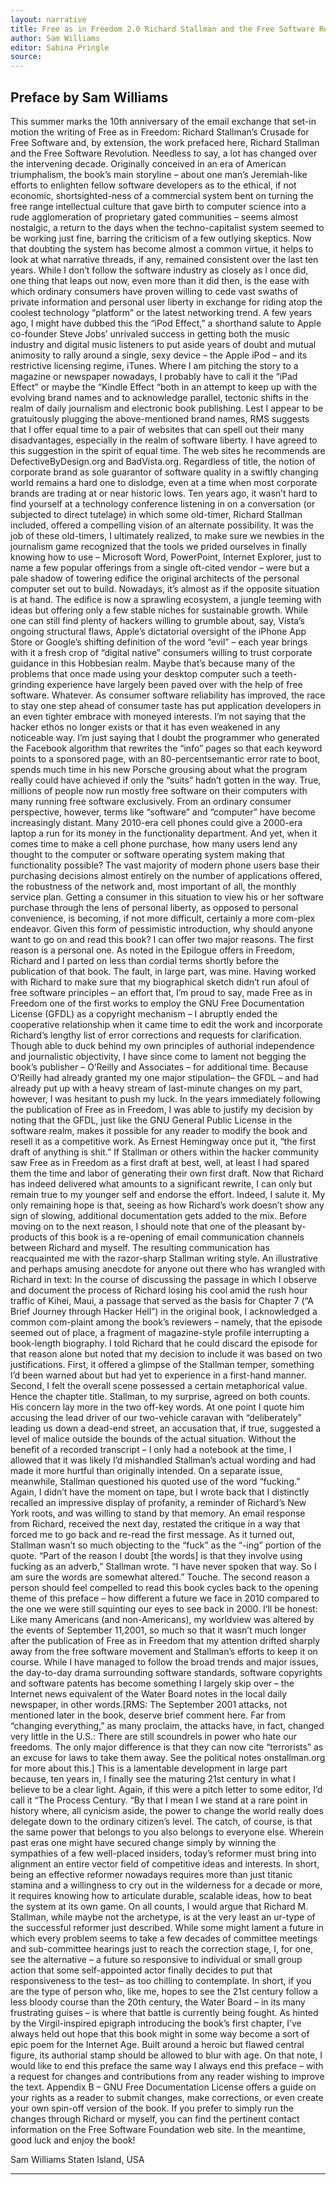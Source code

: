 ```yaml
---
layout: narrative
title: Free as in Freedom 2.0 Richard Stallman and the Free Software Revolution
author: Sam Williams
editor: Sabina Pringle
source:
---
```


## Preface by Sam Williams

This summer marks the 10th anniversary of the email exchange that set-in motion the writing of Free as in Freedom:  Richard Stallman’s Crusade for Free Software and, by extension, the work prefaced here, Richard Stallman and the Free Software Revolution. Needless to say, a lot has changed over the intervening decade. Originally conceived in an era of American triumphalism, the book’s main storyline – about one man’s Jeremiah-like efforts to enlighten fellow software developers as to the ethical, if not economic, shortsighted-ness of a commercial system bent on turning the free range intellectual culture that gave birth to computer science into a rude agglomeration of proprietary gated communities – seems almost nostalgic, a return to the days when the techno-capitalist system seemed to be working just fine, barring the criticism of a few outlying skeptics. Now that doubting the system has become almost a common virtue, it helps to look at what narrative threads, if any, remained consistent over the last ten years. While I don’t follow the software industry as closely as I once did, one thing that leaps out now, even more than it did then, is the ease with which ordinary consumers have proven willing to cede vast swaths of private information and personal user liberty in exchange for riding atop the coolest technology “platform” or the latest networking trend. A  few  years  ago,  I  might  have  dubbed  this  the  “iPod  Effect,”  a shorthand salute to Apple co-founder Steve Jobs’ unrivaled success in getting both the music industry and digital music listeners to put aside years  of  doubt  and  mutual  animosity  to  rally  around  a  single,  sexy device – the Apple iPod – and its restrictive licensing regime, iTunes. Where I am pitching the story to a magazine or newspaper nowadays, I probably have to call it the “iPad Effect” or maybe the “Kindle Effect “both in an attempt to keep up with the evolving brand names and to acknowledge parallel, tectonic shifts in the realm of daily journalism and electronic book publishing. Lest I appear to be gratuitously plugging the above-mentioned brand names, RMS suggests that I offer equal time to a pair of websites that can spell out their many disadvantages, especially in the realm of software liberty.  I have agreed to this suggestion in the spirit of equal time.  The web sites he recommends are DefectiveByDesign.org and BadVista.org. Regardless of title, the notion of corporate brand as sole guarantor of software quality in a swiftly changing world remains a hard one to dislodge, even at a time when most corporate brands are trading at or near historic lows. Ten years ago, it wasn’t hard to find yourself at a technology conference listening in on a conversation (or subjected to direct tutelage) in which some old-timer, Richard Stallman included, offered a compelling vision of an alternate possibility.  It was the job of these old-timers, I ultimately realized, to make sure we newbies in the journalism game recognized that the tools we prided ourselves in finally knowing how to use – Microsoft Word, PowerPoint, Internet Explorer, just to name a  few  popular  offerings  from  a  single  oft-cited  vendor  –  were  but  a pale shadow of towering edifice the original architects of the personal computer set out to build. Nowadays, it’s almost as if the opposite situation is at hand.  The edifice is now a sprawling ecosystem, a jungle teeming with ideas but offering only a few stable niches for sustainable growth.   While  one can still find plenty of hackers willing to grumble about, say, Vista’s ongoing  structural  flaws,  Apple’s  dictatorial  oversight  of  the  iPhone App  Store  or  Google’s  shifting  definition  of  the  word  “evil”  –  each year brings with it a fresh crop of “digital native” consumers willing to  trust  corporate  guidance  in  this  Hobbesian  realm.   Maybe that’s because many of the problems that once made using your desktop computer such a teeth-grinding experience have largely been paved over with the help of free software. Whatever.  As consumer software reliability has improved, the race to stay one step ahead of consumer taste has put application developers in an even tighter embrace with moneyed interests.   I’m not saying
that the hacker ethos no longer exists or that it has even weakened in any noticeable way.  I’m just saying that I doubt the programmer who generated the Facebook algorithm that rewrites the “info” pages so that each keyword points to a sponsored page, with an 80-percentsemantic  error  rate  to  boot,  spends  much  time  in  his  new  Porsche grousing about what the program really could have achieved if only the “suits” hadn’t gotten in the way. True, millions of people now run mostly free software on their computers with many running free software exclusively.  From an ordinary consumer perspective, however, terms like “software” and “computer” have become increasingly distant.   Many 2010-era cell phones could give a 2000-era laptop a run for its money in the functionality department.  And yet, when it comes time to make a cell phone purchase, how many users lend any thought to the computer or software operating system making that functionality possible?  The vast majority of modern phone users base their purchasing decisions almost entirely on the number of applications offered, the robustness of the network and, most important of all, the monthly service plan. Getting a consumer in this situation to view his or her software purchase through the lens of personal liberty, as opposed to personal convenience, is becoming, if not more difficult, certainly a more com-plex endeavor. Given this form of pessimistic introduction, why should anyone want to go on and read this book? I can offer two major reasons. The first reason is a personal one.  As noted in the Epilogue offers in Freedom, Richard and I parted on less than cordial terms shortly before the publication of that book.   The fault, in large part, was mine.  Having worked with Richard to make sure that my biographical sketch  didn’t  run  afoul  of  free  software  principles  –  an  effort  that, I’m proud to say, made Free  as  in  Freedom one of the first works to employ the GNU Free Documentation License (GFDL) as a copyright mechanism  –  I  abruptly  ended  the  cooperative  relationship  when  it came time to edit the work and incorporate Richard’s lengthy list of error corrections and requests for clarification. Though able to duck behind my own principles of authorial independence and journalistic objectivity, I have since come to lament not begging the book’s publisher – O’Reilly and Associates – for additional
time.  Because O’Reilly had already granted my one major stipulation– the GFDL – and had already put up with a heavy stream of last-minute changes on my part, however, I was hesitant to push my luck. In  the  years  immediately  following  the  publication  of Free  as  in Freedom, I was able to justify my decision by noting that the GFDL, just like the GNU General Public License in the software realm, makes it possible for any reader to modify the book and resell it as a competitive work.  As Ernest Hemingway once put it, “the first draft of anything is shit.”  If Stallman or others within the hacker community saw Free as in Freedom as a first draft at best, well, at least I had spared them the time and labor of generating their own first draft. Now that Richard has indeed delivered what amounts to a significant rewrite, I can only but remain true to my younger self and endorse the effort.  Indeed, I salute it.  My only remaining hope is that, seeing as how Richard’s work doesn’t show any sign of slowing, additional documentation gets added to the mix. Before moving on to the next reason, I should note that one of the pleasant by-products of this book is a re-opening of email communication channels between Richard and myself.  The resulting communication has reacquainted me with the razor-sharp Stallman writing style. An illustrative and perhaps amusing anecdote for anyone out there who has wrangled with Richard in text:  In the course of discussing the passage in which I observe and document the process of Richard losing  his  cool  amid  the  rush  hour  traffic  of  Kihei,  Maui,  a  passage that  served  as  the  basis  for  Chapter  7  (“A  Brief  Journey  through Hacker Hell”) in the original  book,  I acknowledged a common com-plaint among the book’s reviewers – namely, that the episode seemed out of place, a fragment of magazine-style profile interrupting a book-length biography.  I told Richard that he could discard the episode for that reason alone but noted that my decision to include it was based on two justifications.  First, it offered a glimpse of the Stallman temper, something I’d been warned about but had yet to experience in a first-hand manner.  Second, I felt the overall scene possessed a certain metaphorical value.  Hence the chapter title. Stallman, to my surprise, agreed on both counts.  His concern lay more in the two off-key words.  At one point I quote him accusing the lead driver of our two-vehicle caravan with “deliberately” leading us down a dead-end street, an accusation that, if true, suggested a level of malice outside the bounds of the actual situation.  Without the benefit of a recorded transcript – I only had a notebook at the time, I allowed that it was likely I’d mishandled Stallman’s actual wording and had made it more hurtful than originally intended. On a separate issue, meanwhile, Stallman questioned his quoted use of the word “fucking.”  Again, I didn’t have the moment on tape, but I wrote back that I distinctly recalled an impressive display of profanity, a reminder of Richard’s New York roots, and was willing to stand by that memory. An email response from Richard, received the next day, restated the critique in a way that forced me to go back and re-read the first message.  As it turned out, Stallman wasn’t so much objecting to the “fuck” as the “-ing” portion of the quote. “Part of the reason I doubt [the words] is that they involve using fucking as an adverb,” Stallman wrote.  “I have never spoken that way. So I am sure the words are somewhat altered.” Touche. The second reason a person should feel compelled to read this book cycles back to the opening theme of this preface – how different a future we face in 2010 compared to the one we were still squinting our eyes to see back in 2000.  I‘ll be honest:  Like many Americans (and non-Americans), my worldview was altered by the events of September 11,2001, so much so that it wasn’t much longer after the publication of Free  as  in  Freedom that my attention drifted sharply away from the free  software  movement  and  Stallman’s  efforts  to  keep  it  on  course. While I have managed to follow the broad trends and major issues, the day-to-day drama surrounding software standards, software copyrights and software patents has become something I largely skip over – the Internet news equivalent of the Water Board notes in the local daily newspaper, in other words.[RMS:  The  September  2001  attacks,  not  mentioned  later  in  the book,  deserve brief comment here.  Far from “changing everything,” as many proclaim, the attacks have, in fact, changed very little in the U.S.:  There are still scoundrels in power who hate our freedoms.  The only major difference is that they can now cite “terrorists” as an excuse for laws to take them away.  See the political notes onstallman.org for more about this.]
This is a lamentable development in large part because, ten years in, I finally see the maturing 21st century in what I believe to be a clear light.  Again, if this were a pitch letter to some editor, I’d call it “The Process Century. “By that I mean I we stand at a rare point in history where, all cynicism aside, the power to change the world really does delegate down to the ordinary citizen’s level.  The catch, of course, is that the same power that belongs to you also belongs to everyone else.  Wherein past eras one might have secured change simply by winning the sympathies of a few well-placed insiders, today’s reformer must bring into alignment an entire vector field of competitive ideas and interests. In short, being an effective reformer nowadays requires more than just titanic stamina and a willingness to cry out in the wilderness for a decade or more, it requires knowing how to articulate durable, scalable ideas, how to beat the system at its own game. On all counts, I would argue that Richard M.  Stallman, while maybe not the archetype, is at the very least an ur-type of the successful reformer just described. While some might lament a future in which every problem seems to take a few decades of committee meetings and sub-committee hearings just to reach the correction stage,  I, for one,  see the alternative – a future so responsive to individual or small group action that some self-appointed actor finally decides to put that responsiveness to the test– as too chilling to contemplate. In short, if you are the type of person who, like me, hopes to see the 21st century follow a less bloody course than the 20th century, the Water Board – in its many frustrating guises – is where that battle is currently being fought.  As hinted by the Virgil-inspired epigraph introducing the book’s first chapter, I’ve always held out hope that this book might in some way become a sort of epic poem for the Internet Age.   Built around a heroic but flawed central figure, its authorial stamp should be allowed to blur with age. On that note, I would like to end this preface the same way I always end this preface – with a request for changes and contributions from any reader wishing to improve the text.   Appendix B  –  GNU Free Documentation License offers a guide on your rights as a reader to submit changes, make corrections, or even create your own spin-off version of the book.  If you prefer to simply run the changes through Richard or myself, you can find the pertinent contact information on the Free Software Foundation web site. In the meantime, good luck and enjoy the book!

Sam Williams
Staten Island, USA

---

